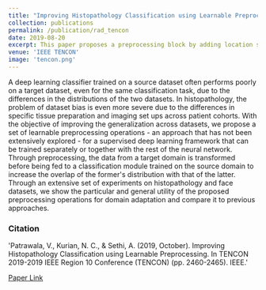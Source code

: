 ```yaml
---
title: "Improving Histopathology Classification using Learnable Preprocessing"
collection: publications
permalink: /publication/rad_tencon
date: 2019-08-20
excerpt: This paper proposes a preprocessing block by adding location specific biases and residual filters that address the generalisation issues between histology datasets.
venue: 'IEEE TENCON'
image: 'tencon.png'
---
```

A deep learning classifier trained on a source dataset often performs poorly on a target dataset, even for the same classification task, due to the differences in the distributions of the two datasets. In histopathology, the problem of dataset bias is even more severe due to the differences in specific tissue preparation and imaging set ups across patient cohorts. With the objective of improving the generalization across datasets, we propose a set of learnable preprocessing operations - an approach that has not been extensively explored - for a supervised deep learning framework that can be trained separately or together with the rest of the neural network. Through preprocessing, the data from a target domain is transformed before being fed to a classification module trained on the source domain to increase the overlap of the former's distribution with that of the latter. Through an extensive set of experiments on histopathology and face datasets, we show the particular and general utility of the proposed preprocessing operations for domain adaptation and compare it to previous approaches.

### Citation 

'Patrawala, V., Kurian, N. C., & Sethi, A. (2019, October). Improving Histopathology Classification using Learnable Preprocessing. In TENCON 2019-2019 IEEE Region 10 Conference (TENCON) (pp. 2460-2465). IEEE.'

[Paper Link](https://ieeexplore.ieee.org/abstract/document/8929391)
